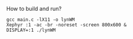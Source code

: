 How to build and run?
```
gcc main.c -lX11 -o lynWM
Xephyr :1 -ac -br -noreset -screen 800x600 &
DISPLAY=:1 ./lynWM
```